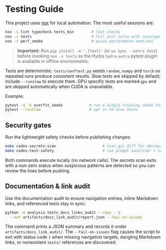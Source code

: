 # Testing Guide

This project uses [nox](https://nox.thea.codes/) for local automation. The most
useful sessions are:

```bash
nox -s lint typecheck tests_min        # fast checks
nox -s tests                           # full unit suite with coverage
nox -s perf_smoke                      # quick performance sentinel
```
> **Important:** Run `pip install -e '.[test]'` (or `uv sync --extra test`) before invoking
> `nox -s tests` so the Hydra `hydra.extra` pytest plugin is available in offline
> environments.

Tests are deterministic: `tests/conftest.py` seeds `random`, `numpy` and
`torch` so repeated runs produce consistent results. Slow tests are skipped by
default; include `--runslow` to execute them. GPU specific tests are marked
`gpu` and are skipped automatically when CUDA is unavailable.

Example:

```bash
pytest -q -k overfit_smoke            # run a single training smoke test
pytest --runslow                      # opt in to slow tests
```

## Security gates

Run the lightweight safety checks before publishing changes:

```bash
make codex-secrets-scan                     # scan git diff for obvious secrets
make codex-test-safety                      # run prompt sanitiser + scanner tests
```

Both commands execute locally (no network calls). The secrets scan exits with a
non-zero status when suspicious patterns are detected so you can review the
lines before pushing.

## Documentation & link audit

Use the documentation audit to ensure navigation entries, inline Markdown
links, and referenced tests stay in sync:

```bash
python -m analysis.tests_docs_links_audit --repo . \
  --out artifacts/docs_link_audit/report.json --fail-on-issues
```
The command prints a JSON summary and records it under
`artifacts/docs_link_audit/`.  The `--fail-on-issues` flag causes the script to
exit with status code `1` when missing navigation targets, dangling Markdown
links, or nonexistent `tests/` references are discovered.
